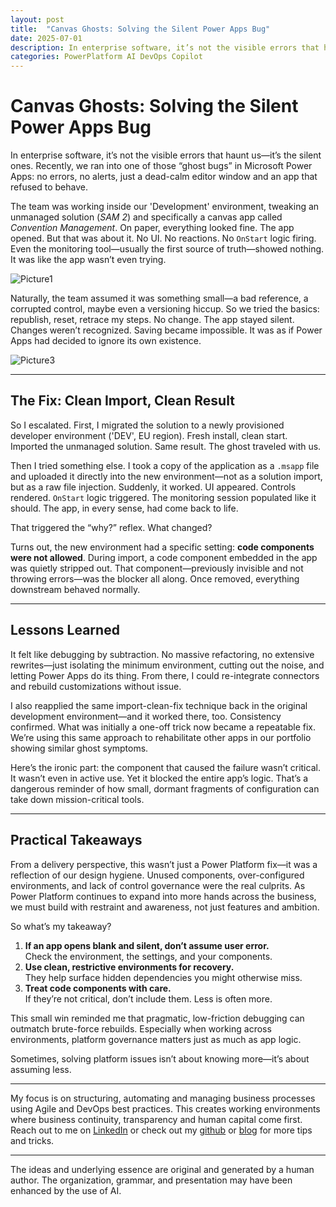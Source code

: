```yaml
---
layout: post
title:  "Canvas Ghosts: Solving the Silent Power Apps Bug"
date: 2025-07-01
description: In enterprise software, it’s not the visible errors that haunt us—it’s the silent ones. Recently, we ran into one of those “ghost bugs” in Microsoft Power Apps, no errors, no alerts, just a dead-calm editor window and an app that refused to behave.
categories: PowerPlatform AI DevOps Copilot
---
```



# Canvas Ghosts: Solving the Silent Power Apps Bug

In enterprise software, it’s not the visible errors that haunt us—it’s the silent ones. Recently, we ran into one of those “ghost bugs” in Microsoft Power Apps: no errors, no alerts, just a dead-calm editor window and an app that refused to behave.

The team was working inside our 'Development' environment, tweaking an unmanaged solution (*SAM 2*) and specifically a canvas app called *Convention Management*. On paper, everything looked fine. The app opened. But that was about it. No UI. No reactions. No `OnStart` logic firing. Even the monitoring tool—usually the first source of truth—showed nothing. It was like the app wasn’t even trying.

![Picture1](https://github.com/user-attachments/assets/18b0ae91-151c-4338-b143-24785df86f31)

Naturally, the team assumed it was something small—a bad reference, a corrupted control, maybe even a versioning hiccup. So we tried the basics: republish, reset, retrace my steps. No change. The app stayed silent. Changes weren’t recognized. Saving became impossible. It was as if Power Apps had decided to ignore its own existence.

![Picture3](https://github.com/user-attachments/assets/7d5574dc-2ab3-4f64-8f5b-95fbc9a8b010)

---

## The Fix: Clean Import, Clean Result

So I escalated. First, I migrated the solution to a newly provisioned developer environment ('DEV', EU region). Fresh install, clean start. Imported the unmanaged solution. Same result. The ghost traveled with us.

Then I tried something else. I took a copy of the application as a `.msapp` file and uploaded it directly into the new environment—not as a solution import, but as a raw file injection. Suddenly, it worked. UI appeared. Controls rendered. `OnStart` logic triggered. The monitoring session populated like it should. The app, in every sense, had come back to life.

That triggered the “why?” reflex. What changed?

Turns out, the new environment had a specific setting: **code components were not allowed**. During import, a code component embedded in the app was quietly stripped out. That component—previously invisible and not throwing errors—was the blocker all along. Once removed, everything downstream behaved normally.

---

## Lessons Learned

It felt like debugging by subtraction. No massive refactoring, no extensive rewrites—just isolating the minimum environment, cutting out the noise, and letting Power Apps do its thing. From there, I could re-integrate connectors and rebuild customizations without issue.

I also reapplied the same import-clean-fix technique back in the original development environment—and it worked there, too. Consistency confirmed. What was initially a one-off trick now became a repeatable fix. We’re using this same approach to rehabilitate other apps in our portfolio showing similar ghost symptoms.

Here’s the ironic part: the component that caused the failure wasn’t critical. It wasn’t even in active use. Yet it blocked the entire app’s logic. That’s a dangerous reminder of how small, dormant fragments of configuration can take down mission-critical tools.

---

## Practical Takeaways

From a delivery perspective, this wasn’t just a Power Platform fix—it was a reflection of our design hygiene. Unused components, over-configured environments, and lack of control governance were the real culprits. As Power Platform continues to expand into more hands across the business, we must build with restraint and awareness, not just features and ambition.

So what’s my takeaway?

1. **If an app opens blank and silent, don’t assume user error.**  
   Check the environment, the settings, and your components.
2. **Use clean, restrictive environments for recovery.**  
   They help surface hidden dependencies you might otherwise miss.
3. **Treat code components with care.**  
   If they’re not critical, don’t include them. Less is often more.

This small win reminded me that pragmatic, low-friction debugging can outmatch brute-force rebuilds. Especially when working across environments, platform governance matters just as much as app logic.

Sometimes, solving platform issues isn’t about knowing more—it’s about assuming less.

----
My focus is on structuring, automating and managing business processes using Agile and DevOps best practices. This creates working environments where business continuity, transparency and human capital come first. Reach out to me on [LinkedIn](https://www.linkedin.com/in/dennisvanaelst) or check out my [github](https://github.com/dva81) or [blog](https://www.dennisvanaelst.net/) for more tips and tricks.

----
The ideas and underlying essence are original and generated by a human author. The organization, grammar, and presentation may have been enhanced by the use of AI.
